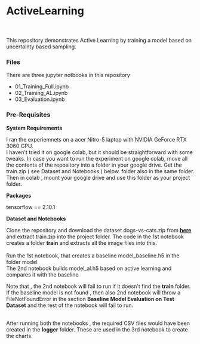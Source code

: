 # ActiveLearning
<br><br>
This repository demonstrates Active Learning by training a model based on uncertainty based sampling.

### Files
There are three jupyter notbooks in this repository
- 01_Training_Full.ipynb
- 02_Training_AL.ipynb
- 03_Evaluation.ipynb

### Pre-Requisites

__System Requirements__<br>

I ran the experiemnets on a acer Nitro-5 laptop with NVIDIA GeForce RTX 3060 GPU.<br>
I haven't tried it on google colab, but it should be straightforward with some tweaks. In case you want to run the experiment on google colab, move all the contents of the repository into a folder in your google drive. Get the train.zip ( see Dataset and Notebooks ) below. folder also in the same folder. Then in colab , mount your google drive and use this folder as your project folder.

__Packages__<br>

tensorflow == 2.10.1

__Dataset and Notebooks__<br>

Clone the repository and download the dataset dogs-vs-cats.zip from __[here](https://www.kaggle.com/competitions/dogs-vs-cats/data)__ and extract train.zip into the project folder. The code in the 1st notebook creates a folder __train__ and extracts all the image files into this.<br><br>
Run the 1st notebook, that creates a baseline model_baseline.h5 in the folder model<br>
The 2nd notebook builds model_al.h5 based on active learning and compares it with the baseline<br>

Note that , the 2nd notebook will fail to run if it doesn't find the __train__ folder. If the baseline model is not found , then also 2nd notebook will throw a FileNotFoundError in the section __Baseline Model Evaluation on Test Dataset__ and the rest of the notebook will fail to run.<br><br>

After running both the notebooks , the required CSV files would have been created in the __logger__ folder. These are used in the 3rd notebook to create the charts.